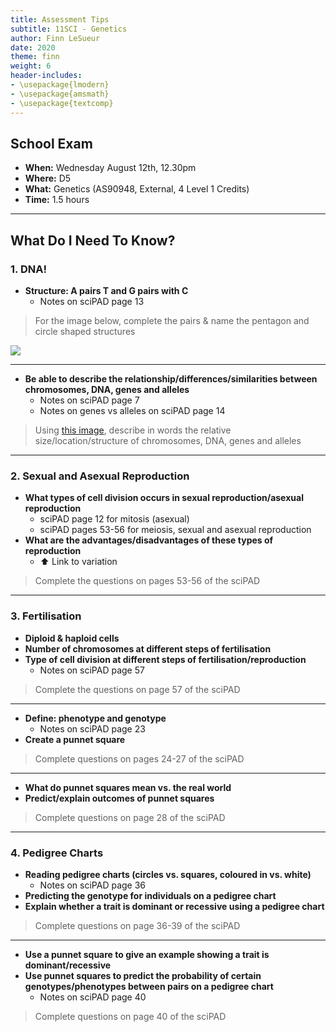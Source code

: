 ```yaml
---
title: Assessment Tips
subtitle: 11SCI - Genetics
author: Finn LeSueur
date: 2020
theme: finn
weight: 6
header-includes:
- \usepackage{lmodern}
- \usepackage{amsmath}
- \usepackage{textcomp}
---
```


## School Exam

- __When:__ Wednesday August 12th, 12.30pm
- __Where:__ D5
- __What:__ Genetics (AS90948, External, 4 Level 1 Credits)
- __Time:__ 1.5 hours

---

## What Do I Need To Know?

### 1. DNA!

- __Structure: A pairs T and G pairs with C__
    - Notes on sciPAD page 13

> For the image below, complete the pairs & name the pentagon and circle shaped structures

![](https://encrypted-tbn0.gstatic.com/images?q=tbn%3AANd9GcRwVTwPvyJYyZ3nkXyo0mzEd4AVsU9QNPqQzw&usqp=CAU "")

---

- __Be able to describe the relationship/differences/similarities between chromosomes, DNA, genes and alleles__
    - Notes on sciPAD page 7
    - Notes on genes vs alleles on sciPAD page 14

> Using [this image](https://i.stack.imgur.com/kUMGe.gif), describe in words the relative size/location/structure of chromosomes, DNA, genes and alleles

---

### 2. Sexual and Asexual Reproduction

- __What types of cell division occurs in sexual reproduction/asexual reproduction__
    - sciPAD page 12 for mitosis (asexual)
    - sciPAD pages 53-56 for meiosis, sexual and asexual reproduction
- __What are the advantages/disadvantages of these types of reproduction__
    - ⬆️ Link to variation

> Complete the questions on pages 53-56 of the sciPAD

---

### 3. Fertilisation

- __Diploid & haploid cells__
- __Number of chromosomes at different steps of fertilisation__
- __Type of cell division at different steps of fertilisation/reproduction__
    - Notes on sciPAD page 57

> Complete the questions on page 57 of the sciPAD

---

- __Define: phenotype and genotype__
    - Notes on sciPAD page 23
- __Create a punnet square__

> Complete questions on pages 24-27 of the sciPAD

---

- __What do punnet squares mean vs. the real world__
- __Predict/explain outcomes of punnet squares__

> Complete questions on page 28 of the sciPAD

---

### 4. Pedigree Charts

- __Reading pedigree charts (circles vs. squares, coloured in vs. white)__
    - Notes on sciPAD page 36
- __Predicting the genotype for individuals on a pedigree chart__
- __Explain whether a trait is dominant or recessive using a pedigree chart__

> Complete questions on page 36-39 of the sciPAD

---

- __Use a punnet square to give an example showing a trait is dominant/recessive__
- __Use punnet squares to predict the probability of certain genotypes/phenotypes between pairs on a pedigree chart__
    - Notes on sciPAD page 40

> Complete questions on page 40 of the sciPAD
